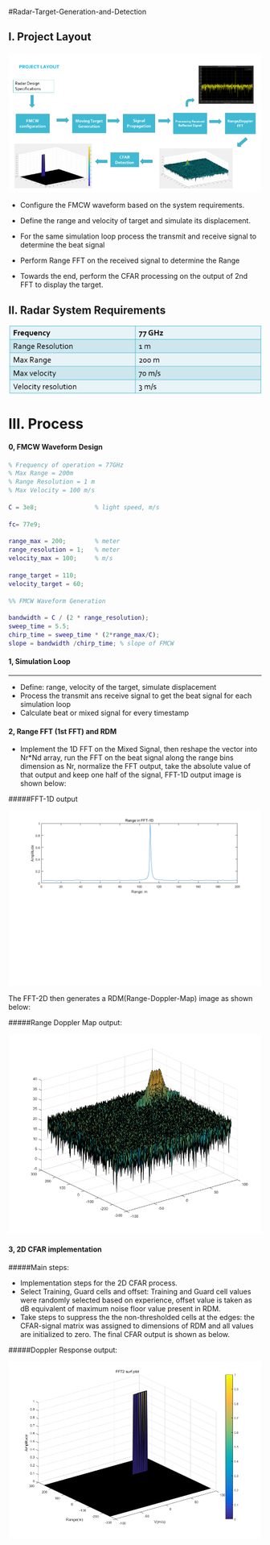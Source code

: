 #Radar-Target-Generation-and-Detection

## I. Project Layout



![Proj Layout](https://github.com/zxhx/Radar_Target_Generation_and_Detection/blob/master/images/Proj%20Layout.png)

- Configure the FMCW waveform based on the system requirements.

- Define the range and velocity of target and simulate its displacement.

- For the same simulation loop process the transmit and receive signal to determine the beat signal

- Perform Range FFT on the received signal to determine the Range

- Towards the end, perform the CFAR processing on the output of 2nd FFT to display the target.

  

## II. Radar System Requirements

![Radar System Requirements](https://github.com/zxhx/Radar_Target_Generation_and_Detection/blob/master/images/Radar%20System%20Requirements.png)

# III. Process

#### 0, FMCW Waveform Design

```matlab
% Frequency of operation = 77GHz
% Max Range = 200m
% Range Resolution = 1 m
% Max Velocity = 100 m/s

C = 3e8;                % light speed, m/s

fc= 77e9;

range_max = 200;        % meter
range_resolution = 1;   % meter
velocity_max = 100;     % m/s

range_target = 110;
velocity_target = 60;

%% FMCW Waveform Generation

bandwidth = C / (2 * range_resolution);
sweep_time = 5.5;
chirp_time = sweep_time * (2*range_max/C);
slope = bandwidth /chirp_time; % slope of FMCW

```

#### 1, Simulation Loop

---

* Define: range, velocity of the target, simulate displacement
* Process the transmit ans receive signal to get the beat signal for each simulation loop
* Calculate beat or mixed signal for every timestamp 



#### 2, Range FFT (1st FFT) and RDM

- Implement the 1D FFT on the Mixed Signal, then reshape the vector into Nr*Nd array, run the FFT on the beat signal along the range bins dimension as Nr, normalize the FFT output, take the absolute value of that output and keep one half of the signal, FFT-1D output image is shown below: 

  

#####FFT-1D output

![Range in FFT-1D](https://github.com/zxhx/Radar_Target_Generation_and_Detection/blob/master/images/Range%20in%20FFT-1D.png)

The FFT-2D then generates a RDM(Range-Doppler-Map) image as shown below:

#####Range Doppler Map output:

![RDM](https://github.com/zxhx/Radar_Target_Generation_and_Detection/blob/master/images/RDM.png)

#### 3, 2D CFAR implementation

#####Main steps: 

* Implementation steps for the 2D CFAR process. 
* Select Training, Guard cells and offset: Training and Guard cell values were randomly selected based on experience, offset value is taken as dB equivalent of maximum noise floor value present in RDM.
* Take steps to suppress the the non-thresholded cells at the edges: the CFAR-signal matrix was assigned to dimensions of RDM and all values are initialized to zero. The final CFAR output is shown as below.

#####Doppler Response output: 

![RDM](https://github.com/zxhx/Radar_Target_Generation_and_Detection/blob/master/images/FFT2%20surf%20plot.png)




